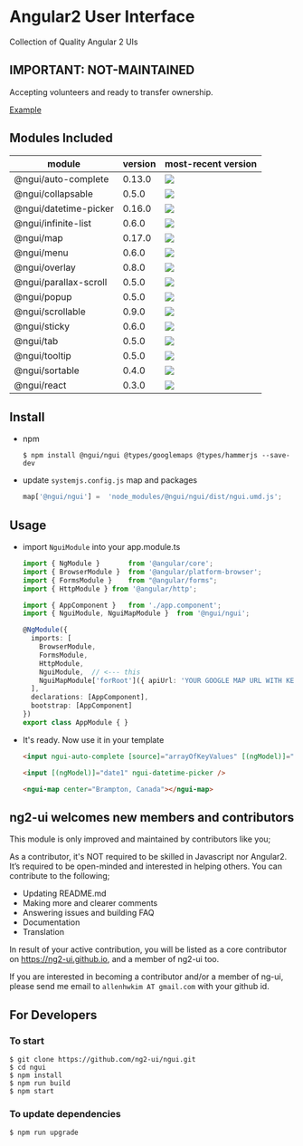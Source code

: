 # Angular2 User Interface

Collection of Quality Angular 2 UIs

## IMPORTANT: NOT-MAINTAINED
Accepting volunteers and ready to transfer ownership.

[Example](https://rawgit.com/ng2-ui/ngui/master/app/index.html)

## Modules Included

| module               | version | most-recent version                                                                 |
| -------------------- | ------- | ----------------------------------------------------------------------------------- |
| @ngui/auto-complete  | 0.13.0  | ![](https://badge.fury.io/js/%40ngui%2Fauto-complete.svg)                           |
| @ngui/collapsable    | 0.5.0   | ![](https://badge.fury.io/js/%40ngui%2Fcollapsable.svg)                             |
| @ngui/datetime-picker| 0.16.0  | ![](https://badge.fury.io/js/%40ngui%2Fdatetime-picker.svg)                         |
| @ngui/infinite-list  | 0.6.0   | ![](https://badge.fury.io/js/%40ngui%2Finfinite-list.svg)                           |
| @ngui/map            | 0.17.0  | ![](https://badge.fury.io/js/%40ngui%2Fmap.svg)                                     |
| @ngui/menu           | 0.6.0   | ![](https://badge.fury.io/js/%40ngui%2Fmenu.svg)                                    |
| @ngui/overlay        | 0.8.0   | ![](https://badge.fury.io/js/%40ngui%2Foverlay.svg)                                 |
| @ngui/parallax-scroll| 0.5.0   | ![](https://badge.fury.io/js/%40ngui%2Fparallax-scroll.svg)                         |
| @ngui/popup          | 0.5.0   | ![](https://badge.fury.io/js/%40ngui%2Fpopup.svg)                                   |
| @ngui/scrollable     | 0.9.0   | ![](https://badge.fury.io/js/%40ngui%2Fscrollable.svg)                              |
| @ngui/sticky         | 0.6.0   | ![](https://badge.fury.io/js/%40ngui%2Fsticky.svg)                                  |
| @ngui/tab            | 0.5.0   | ![](https://badge.fury.io/js/%40ngui%2Ftab.svg)                                     |
| @ngui/tooltip        | 0.5.0   | ![](https://badge.fury.io/js/%40ngui%2Ftooltip.svg)                                 |
| @ngui/sortable       | 0.4.0   | ![](https://badge.fury.io/js/%40ngui%2Fsortable.svg)                                |
| @ngui/react          | 0.3.0   | ![](https://badge.fury.io/js/%40ngui%2Freact.svg)                                   |

## Install

* npm

    ```Shell
    $ npm install @ngui/ngui @types/googlemaps @types/hammerjs --save-dev
    ```

* update `systemjs.config.js` map and packages

    ```TypeScript
    map['@ngui/ngui'] =  'node_modules/@ngui/ngui/dist/ngui.umd.js';
    ```

## Usage

* import `NguiModule` into your app.module.ts

    ```TypeScript
    import { NgModule }       from '@angular/core';
    import { BrowserModule }  from '@angular/platform-browser';
    import { FormsModule }    from "@angular/forms";
    import { HttpModule } from '@angular/http';

    import { AppComponent }   from './app.component';
    import { NguiModule, NguiMapModule }  from '@ngui/ngui';              // <---- this

    @NgModule({
      imports: [
        BrowserModule, 
        FormsModule, 
        HttpModule, 
        NguiModule,  // <--- this
        NguiMapModule['forRoot']({ apiUrl: 'YOUR GOOGLE MAP URL WITH KEY'}) // <---- this
      ],
      declarations: [AppComponent],
      bootstrap: [AppComponent]
    })
    export class AppModule { }
    ```

* It's ready. Now use it in your template

    ```HTML
    <input ngui-auto-complete [source]="arrayOfKeyValues" [(ngModel)]="myModel" />

    <input [(ngModel)]="date1" ngui-datetime-picker />

    <ngui-map center="Brampton, Canada"></ngui-map>
    ```

## **ng2-ui** welcomes new members and contributors

This module is only improved and maintained by contributors like you;

As a contributor, it's NOT required to be skilled in Javascript nor Angular2.
It’s required to be open-minded and interested in helping others.
You can contribute to the following;

  * Updating README.md
  * Making more and clearer comments
  * Answering issues and building FAQ
  * Documentation
  * Translation

In result of your active contribution, you will be listed as a core contributor
on https://ng2-ui.github.io, and a member of ng2-ui too.

If you are interested in becoming a contributor and/or a member of ng-ui,
please send me email to `allenhwkim AT gmail.com` with your github id.

## For Developers

### To start

```Shell
$ git clone https://github.com/ng2-ui/ngui.git
$ cd ngui
$ npm install
$ npm run build
$ npm start
```

### To update dependencies

```Shell
$ npm run upgrade
```
